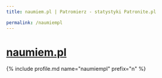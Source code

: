 ```yaml
---
title: naumiem.pl | Patromierz - statystyki Patronite.pl

permalink: /naumiempl
---
```


# [naumiem.pl](https://patronite.pl/naumiempl)

{% include profile.md name="naumiempl" prefix="n" %}
